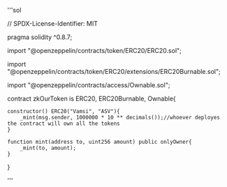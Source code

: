 '''sol

// SPDX-License-Identifier: MIT

pragma solidity ^0.8.7;

import "@openzeppelin/contracts/token/ERC20/ERC20.sol";

import "@openzeppelin/contracts/token/ERC20/extensions/ERC20Burnable.sol";

import "@openzeppelin/contracts/access/Ownable.sol";

contract zkOurToken is ERC20, ERC20Burnable, Ownable{
    
    constructor() ERC20("Vamsi", "ASV"){
        _mint(msg.sender, 1000000 * 10 ** decimals());//whoever deployes the contract will own all the tokens 
    }

    function mint(address to, uint256 amount) public onlyOwner{
        _mint(to, amount);
    }
}

'''
